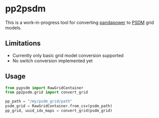# pp2psdm 


This is a work-in-progress tool for converting [pandapower](https://github.com/e2nIEE/pandapower) to [PSDM](https://github.com/ie3-institute/PowerSystemDataModel) grid models.


## Limitations 

- Currently only basic grid model conversion supported
- No switch conversion implemented yet


## Usage

```py
from pypsdm import RawGridContainer
from pp2psdm.grid import convert_grid

pp_path = "/my/psdm_grid/path"
psdm_grid = RawGridContainer.from_csv(psdm_path)
pp_grid, uuid_idx_maps = convert_grid(psdm_grid)
```
